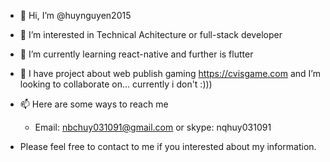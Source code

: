 - 👋 Hi, I’m @huynguyen2015
- 👀 I’m interested in Technical Achitecture or full-stack developer
- 🌱 I’m currently learning react-native and further is flutter
- 💞️ I have project about web publish gaming https://cvisgame.com and I’m looking to collaborate on... currently i don't :))) 
- 📫 Here are some ways to reach me 
  - Email: nbchuy031091@gmail.com or skype: nqhuy031091

- Please feel free to contact to me if you interested about my information.
<!---
huynguyen2015/huynguyen2015 is a ✨ special ✨ repository because its `README.md` (this file) appears on your GitHub profile.
You can click the Preview link to take a look at your changes.
--->
